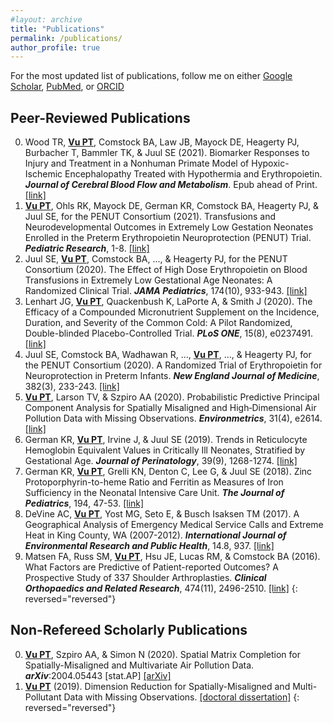 ```yaml
---
#layout: archive
title: "Publications"
permalink: /publications/
author_profile: true
---
```


For the most updated list of publications, follow me on either [Google Scholar](https://scholar.google.com/citations?user=ffQjzUYAAAAJ&hl=en), [PubMed](https://www.ncbi.nlm.nih.gov/myncbi/phuong%20t.vu.1/bibliography/public/), or [ORCID](https://orcid.org/0000-0002-0777-0329)

Peer-Reviewed Publications 
------
0. Wood TR, <ins>**Vu PT**</ins>, Comstock BA, Law JB, Mayock DE, Heagerty PJ, Burbacher T, Bammler TK, \& Juul SE (2021). Biomarker Responses to Injury and Treatment in a Nonhuman Primate Model of Hypoxic-Ischemic Encephalopathy Treated with Hypothermia and Erythropoietin. ***Journal of Cerebral Blood Flow and Metabolism***. Epub ahead of Print. [\[link\]](https://pubmed.ncbi.nlm.nih.gov/33554708/)
0. <ins>**Vu PT**</ins>, Ohls RK, Mayock DE, German KR, Comstock BA, Heagerty PJ, & Juul SE, for the PENUT Consortium (2021). Transfusions and Neurodevelopmental Outcomes in Extremely Low Gestation Neonates Enrolled in the Preterm Erythropoietin Neuroprotection (PENUT) Trial. ***Pediatric Research***, 1-8. [\[link\]](https://pubmed.ncbi.nlm.nih.gov/33432157/)
0. Juul SE, <ins>**Vu PT**</ins>, Comstock BA, ..., & Heagerty PJ, for the PENUT Consortium (2020). The Effect of High Dose Erythropoietin on Blood Transfusions in Extremely Low Gestational Age Neonates: A Randomized Clinical Trial. ***JAMA Pediatrics***, 174(10), 933-943. [\[link\]](https://pubmed.ncbi.nlm.nih.gov/32804205/)
0. Lenhart JG, <ins>**Vu PT**</ins>, Quackenbush K, LaPorte A, & Smith J (2020). The Efficacy of a Compounded Micronutrient Supplement on the Incidence, Duration, and Severity of the Common Cold: A Pilot Randomized, Double-blinded Placebo-Controlled Trial. ***PLoS ONE***, 15(8), e0237491. [\[link\]](https://pubmed.ncbi.nlm.nih.gov/32841256/)
0. Juul SE, Comstock BA, Wadhawan R, ..., <ins>**Vu PT**</ins>, ..., & Heagerty PJ, for the PENUT Consortium (2020). A Randomized Trial of Erythropoietin for Neuroprotection in Preterm Infants. ***New England Journal of Medicine***, 382(3), 233-243. [\[link\]](https://pubmed.ncbi.nlm.nih.gov/31940698/)
0. <ins>**Vu PT**</ins>, Larson TV, & Szpiro AA (2020). Probabilistic Predictive Principal Component Analysis for Spatially Misaligned and High‐Dimensional Air Pollution Data with Missing Observations. ***Environmetrics***, 31(4), e2614. [\[link\]](https://pubmed.ncbi.nlm.nih.gov/32581624/)
0. German KR, <ins>**Vu PT**</ins>, Irvine J, & Juul SE (2019). Trends in Reticulocyte Hemoglobin Equivalent Values in Critically Ill Neonates, Stratified by Gestational Age. ***Journal of Perinatology***, 39(9), 1268-1274. [\[link\]](https://pubmed.ncbi.nlm.nih.gov/31350450/)
0. German KR, <ins>**Vu PT**</ins>, Grelli KN, Denton C, Lee G, & Juul SE (2018). Zinc Protoporphyrin-to-heme Ratio and Ferritin as Measures of Iron Sufficiency in the Neonatal Intensive Care Unit. ***The Journal of Pediatrics***, 194, 47-53. [\[link\]](https://pubmed.ncbi.nlm.nih.gov/29212619/)
0. DeVine AC, <ins>**Vu PT**</ins>, Yost MG, Seto E, & Busch Isaksen TM (2017). A Geographical Analysis of Emergency Medical Service Calls and Extreme Heat in King County, WA (2007-2012). ***International Journal of Environmental Research and Public Health***, 14.8, 937. [\[link\]](https://pubmed.ncbi.nlm.nih.gov/28825639/)
0. Matsen FA, Russ SM, <ins>**Vu PT**</ins>, Hsu JE, Lucas RM, & Comstock BA (2016). What Factors are Predictive of Patient-reported Outcomes? A Prospective Study of 337 Shoulder Arthroplasties. ***Clinical Orthopaedics and Related Research***, 474(11), 2496-2510. [\[link\]](https://pubmed.ncbi.nlm.nih.gov/27457623/)
{: reversed="reversed"}



Non-Refereed Scholarly Publications
------
0. <ins>**Vu PT**</ins>, Szpiro AA, & Simon N (2020). Spatial Matrix Completion for Spatially-Misaligned and Multivariate Air Pollution Data. ***arXiv***:2004.05443 \[stat.AP\] [\[arXiv\]](https://arxiv.org/abs/2004.05443)
0. <ins>**Vu PT**</ins> (2019). Dimension Reduction for Spatially-Misaligned and Multi-Pollutant Data with Missing Observations. [\[doctoral dissertation\]](https://digital.lib.washington.edu/researchworks/handle/1773/45120)
{: reversed="reversed"}  
